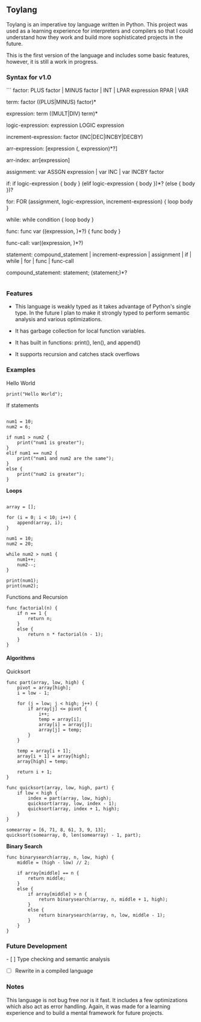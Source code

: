 <h2>Toylang</h2>
Toylang is an imperative toy language written in Python. This project was used as a learning experience for interpreters and compilers so that I could understand how they work and build more sophisticated projects in the future.

This is the first version of the language and includes some basic features, however, it is still a work in progress. 

<h3>Syntax for v1.0</h3>
```
factor: PLUS factor
      | MINUS factor
      | INT
      | LPAR expression RPAR
      | VAR

term: factor ((PLUS|MINUS) factor)*

expression: term ((MULT|DIV) term)*

logic-expression: expression LOGIC expression

increment-expression: factor (INC|DEC|INCBY|DECBY)

arr-expression: [expression (, expression)*?]

arr-index: arr[expression]

assignment: var ASSGN expression
          | var INC
          | var INCBY factor

if: if logic-expression { body } (elif logic-expression { body })*? (else { body })?

for: FOR (assignment, logic-expression, increment-expression) { loop body }

while: while condition { loop body }

func: func var ((expression, )*?) { func body }

func-call: var((expression, )*?)

statement: compound_statement
         | increment-expression
         | assignment
         | if
         | while
         | for
         | func
         | func-call

        
compound_statement: statement; (statement;)*?
```
```
<h3>Features</h3>

- This language is weakly typed as it takes advantage of Python's single type. In the future I plan to make it strongly typed to perform semantic analysis and various optimizations.

- It has garbage collection for local function variables.

- It has built in functions: print(), len(), and append()

- It supports recursion and catches stack overflows

<h3>Examples</h3>
Hello World

```
print("Hello World");
```
If statements
```

num1 = 10;
num2 = 6;

if num1 > num2 {
    print("num1 is greater");
}
elif num1 == num2 {
    print("num1 and num2 are the same");
}
else {
    print("num2 is greater");
}

```
**Loops**
```

array = [];

for (i = 0; i < 10; i++) {
    append(array, i);
}

num1 = 10;
num2 = 20;

while num2 > num1 {
    num1++;
    num2--;
}

print(num1);
print(num2);
```

Functions and Recursion

```
func factorial(n) {
    if n == 1 {
        return n;
    }
    else {
        return n * factorial(n - 1);
    }
}
```

<h4>Algorithms</h4>

Quicksort
```
func part(array, low, high) {
    pivot = array[high];
    i = low - 1;

    for (j = low; j < high; j++) {
        if array[j] <= pivot {
            i++;
            temp = array[i];
            array[i] = array[j];
            array[j] = temp;
        }
    }

    temp = array[i + 1];
    array[i + 1] = array[high];
    array[high] = temp;

    return i + 1;
}

func quicksort(array, low, high, part) {
    if low < high {
        index = part(array, low, high);
        quicksort(array, low, index - 1);
        quicksort(array, index + 1, high);
    }
}

somearray = [6, 71, 8, 61, 3, 9, 13];
quicksort(somearray, 0, len(somearray) - 1, part);
```

**Binary Search**
```
func binarysearch(array, n, low, high) {
    middle = (high - low) // 2;
    
    if array[middle] == n {
        return middle;
    }
    else {
        if array[middle] > n {
            return binarysearch(array, n, middle + 1, high);
        }
        else {
            return binarysearch(array, n, low, middle - 1);
        }
    }
}
```

<h3>Future Development</h3>
- [ ] Type checking and semantic analysis

- [ ] Rewrite in a compiled language

<h3>Notes</h3>

This language is not bug free nor is it fast. It includes a few optimizations which also act as error handling. Again, it was made for a learning experience and to build a mental framework for future projects.
